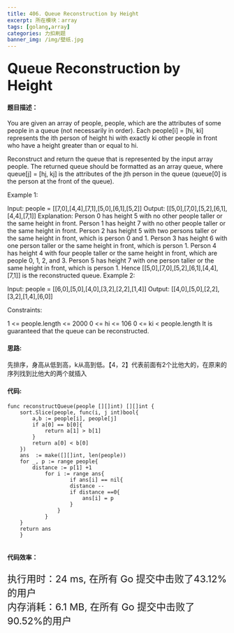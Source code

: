 ```yaml
---
title: 406. Queue Reconstruction by Height
excerpt: 所在模块：array
tags: [golang,array]
categories: 力扣刷题
banner_img: /img/壁纸.jpg
---
```


### <font size=6px>Queue Reconstruction by Height</font>

#### 题目描述：

You are given an array of people, people, which are the attributes of some people in a queue (not necessarily in order). Each people[i] = [hi, ki] represents the ith person of height hi with exactly ki other people in front who have a height greater than or equal to hi.

Reconstruct and return the queue that is represented by the input array people. The returned queue should be formatted as an array queue, where queue[j] = [hj, kj] is the attributes of the jth person in the queue (queue[0] is the person at the front of the queue).

 

Example 1:

Input: people = [[7,0],[4,4],[7,1],[5,0],[6,1],[5,2]]
Output: [[5,0],[7,0],[5,2],[6,1],[4,4],[7,1]]
Explanation:
Person 0 has height 5 with no other people taller or the same height in front.
Person 1 has height 7 with no other people taller or the same height in front.
Person 2 has height 5 with two persons taller or the same height in front, which is person 0 and 1.
Person 3 has height 6 with one person taller or the same height in front, which is person 1.
Person 4 has height 4 with four people taller or the same height in front, which are people 0, 1, 2, and 3.
Person 5 has height 7 with one person taller or the same height in front, which is person 1.
Hence [[5,0],[7,0],[5,2],[6,1],[4,4],[7,1]] is the reconstructed queue.
Example 2:

Input: people = [[6,0],[5,0],[4,0],[3,2],[2,2],[1,4]]
Output: [[4,0],[5,0],[2,2],[3,2],[1,4],[6,0]]


Constraints:

1 <= people.length <= 2000
0 <= hi <= 106
0 <= ki < people.length
It is guaranteed that the queue can be reconstructed.

#### 思路:

先排序，身高从低到高，k从高到低。【4，2】代表前面有2个比他大的，在原来的序列找到比他大的两个就插入

#### 代码:

```golang
func reconstructQueue(people [][]int) [][]int {
    sort.Slice(people, func(i, j int)bool{
        a,b := people[i], people[j]
        if a[0] == b[0]{
            return a[1] > b[1]
        }
        return a[0] < b[0]
    })
    ans  := make([][]int, len(people))
    for _, p := range people{
        distance := p[1] +1
            for i := range ans{
                    if ans[i] == nil{
                    distance --
                    if distance ==0{
                        ans[i] = p
                    }
                }
            }
    }
    return ans
    }
    

```

#### 代码效率：

<p class="note note-primary"; style="font-size:22px">
   执行用时：24 ms, 在所有 Go 提交中击败了43.12%的用户<br>
   内存消耗：6.1 MB, 在所有 Go 提交中击败了90.52%的用户
</p>



